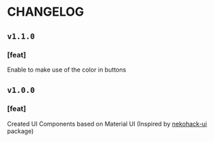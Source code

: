 # CHANGELOG

## `v1.1.0`

### [feat]
Enable to make use of the color in buttons

## `v1.0.0`

### [feat]
Created UI Components based on Material UI (Inspired by [nekohack-ui](https://www.npmjs.com/package/nekohack-ui) package)
